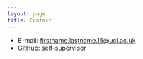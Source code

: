 ```yaml
---
layout: page
title: Contact
---
```

- E-mail: firstname.lastname.15@ucl.ac.uk
- GitHub: self-supervisor
